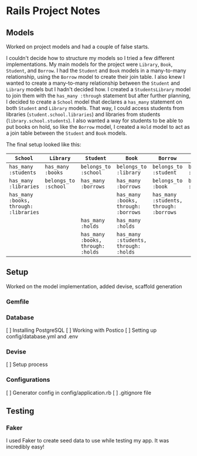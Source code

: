 # Rails Project Notes

## Models

Worked on project models and had a couple of false starts.

I couldn't decide how to structure my models so I tried a few different implementations. My main models for the project were `Library`, `Book`, `Student`, and `Borrow`. I had the `Student` and `Book` models in a many-to-many relationship, using the `Borrow` model to create their join table. I also knew I wanted to create a many-to-many relationship between the `Student` and `Library` models but I hadn't decided how. I created a `StudentsLibrary` model to join them with the `has_many :through` statement but after further planning, I decided to create a `School` model that declares a `has_many` statement on both `Student` and `Library` models. That way, I could access students from libraries (`student.school.libraries`) and libraries from students (`library.school.students`). I also wanted a way for students to be able to put books on hold, so like the `Borrow` model, I created a `Hold` model to act as a join table between the `Student` and `Book` models.

The final setup looked like this:

| `School` | `Library` | `Student` | `Book` | `Borrow` | `Hold` |
|--------|---------|---------|------|--------|------|
| `has_many :students` | `has_many :books` | `belongs_to :school` | `belongs_to :library` | `belongs_to :student` | `belongs_to :student` |
| `has_many :libraries` | `belongs_to :school` | `has_many :borrows` | `has_many :borrows` | `belongs_to :book` | `belongs_to :book` |
| `has_many :books, through: :libraries` |  |  | `has_many :books, through: :borrows` | `has_many :students, through: :borrows` |  |
|  |  | `has_many :holds` | `has_many :holds` |  |
|  |  | `has_many :books, through: :holds` | `has_many :students, through: :holds` |  |

## Setup

Worked on the model implementation, added devise, scaffold generation

### Gemfile

### Database

[ ] Installing PostgreSQL
[ ] Working with Postico
[ ] Setting up config/database.yml and .env

### Devise

[ ] Setup process

### Configurations

[ ] Generator config in config/application.rb
[ ] .gitignore file

## Testing

### Faker

I used Faker to create seed data to use while testing my app. It was incredibly easy!
